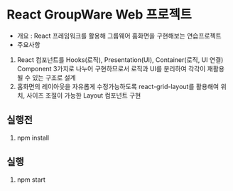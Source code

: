 # React GroupWare Web 프로젝트
- 개요 : React 프레임워크를 활용해 그룹웨어 홈화면을 구현해보는 연습프로젝트
- 주요사항
1. React 컴포넌트를 Hooks(로직), Presentation(UI), Container(로직, UI 연결) Component 3가지로 나누어 구현하므로서 로직과 UI를 분리하여 각각이 재활용 될 수 있는 구조로 설계
2. 홈화면의 레이아웃을 자유롭게 수정가능하도록 react-grid-layout를 활용해여 위치, 사이즈 조절이 가능한 Layout 컴포넌트 구현

## 실행전
1. npm install

## 실행
1. npm start
